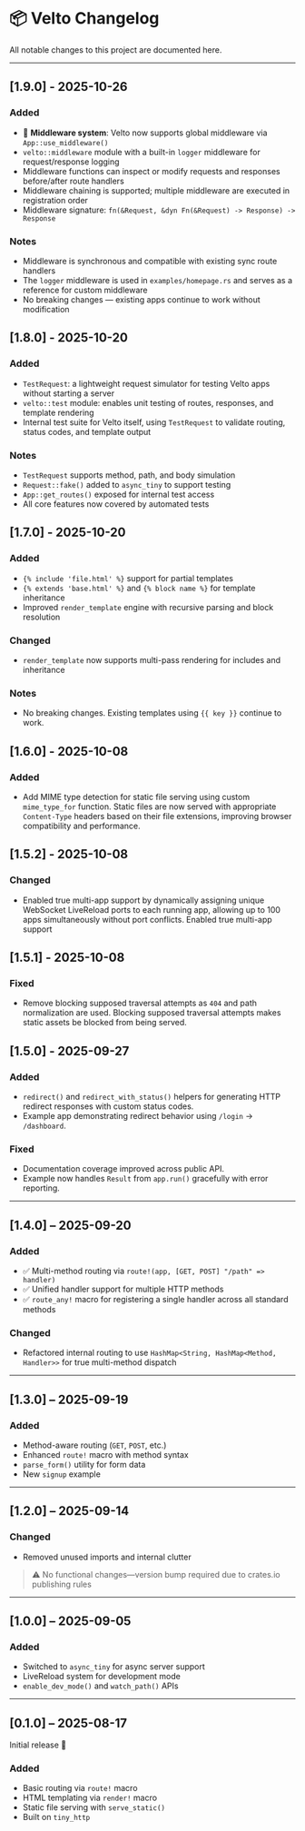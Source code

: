 # 📦 Velto Changelog

All notable changes to this project are documented here.

---

## [1.9.0] - 2025-10-26

### Added
- 🔌 **Middleware system**: Velto now supports global middleware via `App::use_middleware()`
- `velto::middleware` module with a built-in `logger` middleware for request/response logging
- Middleware functions can inspect or modify requests and responses before/after route handlers
- Middleware chaining is supported; multiple middleware are executed in registration order
- Middleware signature: `fn(&Request, &dyn Fn(&Request) -> Response) -> Response`

### Notes
- Middleware is synchronous and compatible with existing sync route handlers
- The `logger` middleware is used in `examples/homepage.rs` and serves as a reference for custom middleware
- No breaking changes — existing apps continue to work without modification

## [1.8.0] - 2025-10-20

### Added
- `TestRequest`: a lightweight request simulator for testing Velto apps without starting a server
- `velto::test` module: enables unit testing of routes, responses, and template rendering
- Internal test suite for Velto itself, using `TestRequest` to validate routing, status codes, and template output

### Notes
- `TestRequest` supports method, path, and body simulation
- `Request::fake()` added to `async_tiny` to support testing
- `App::get_routes()` exposed for internal test access
- All core features now covered by automated tests

## [1.7.0] - 2025-10-20

### Added
- `{% include 'file.html' %}` support for partial templates
- `{% extends 'base.html' %}` and `{% block name %}` for template inheritance
- Improved `render_template` engine with recursive parsing and block resolution

### Changed
- `render_template` now supports multi-pass rendering for includes and inheritance

### Notes
- No breaking changes. Existing templates using `{{ key }}` continue to work.

## [1.6.0] - 2025-10-08

### Added

- Add MIME type detection for static file serving using custom `mime_type_for` function. Static files are now served with appropriate `Content-Type` headers based on their file extensions, improving browser compatibility and performance.
   
## [1.5.2] - 2025-10-08

### Changed

- Enabled true multi-app support by dynamically assigning unique WebSocket LiveReload ports to each running app, allowing up to 100 apps simultaneously without port conflicts. Enabled true multi-app support 

## [1.5.1] - 2025-10-08

### Fixed

- Remove blocking supposed traversal attempts as `404` and path normalization are used. Blocking supposed traversal attempts makes static assets be blocked from being served.

## [1.5.0] - 2025-09-27

### Added
- `redirect()` and `redirect_with_status()` helpers for generating HTTP redirect responses with custom status codes.
- Example app demonstrating redirect behavior using `/login` → `/dashboard`.

### Fixed
- Documentation coverage improved across public API.
- Example now handles `Result` from `app.run()` gracefully with error reporting.

---

## [1.4.0] – 2025-09-20

### Added

- ✅ Multi-method routing via `route!(app, [GET, POST] "/path" => handler)`
- ✅ Unified handler support for multiple HTTP methods
- ✅ `route_any!` macro for registering a single handler across all standard methods

### Changed

- Refactored internal routing to use `HashMap<String, HashMap<Method, Handler>>` for true multi-method dispatch
---

## [1.3.0] – 2025-09-19

### Added

- Method-aware routing (`GET`, `POST`, etc.)
- Enhanced `route!` macro with method syntax
- `parse_form()` utility for form data
- New `signup` example
---

## [1.2.0] – 2025-09-14

### Changed

- Removed unused imports and internal clutter

> ⚠️ No functional changes—version bump required due to crates.io publishing rules

---



## [1.0.0] – 2025-09-05

### Added

- Switched to `async_tiny` for async server support
- LiveReload system for development mode
- `enable_dev_mode()` and `watch_path()` APIs
---

## [0.1.0] – 2025-08-17

Initial release 🎉

### Added

- Basic routing via `route!` macro
- HTML templating via `render!` macro
- Static file serving with `serve_static()`
- Built on `tiny_http`



